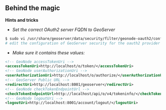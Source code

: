 ## Behind the magic

**Hints and tricks**

* *Set the correct OAuth2 server FQDN to GeoServer*

```bash
$ sudo vi /usr/share/geoserver/data/security/filter/geonode-oauth2/config.xml
# edit the configuration of GeoServer security for the oauth2 provider
```
* *Make sure it contains these values:*

```xml
<!-- GeoNode accessTokenUri -->
<accessTokenUri>http://localhost/o/token/</accessTokenUri>
<!-- GeoNode userAuthorizationUri -->
<userAuthorizationUri>http://localhost/o/authorize/</userAuthorizationUri>
<!-- GeoServer Public URL -->
<redirectUri>http://localhost:8001/geoserver</redirectUri>
<!-- GeoNode checkTokenEndpointUrl -->
<checkTokenEndpointUrl>http://localhost/api/o/v4/tokeninfo/</checkTokenEndpointUrl>
<!-- GeoNode logoutUri -->
<logoutUri>http://localhost:8001/account/logout/</logoutUri>
```

